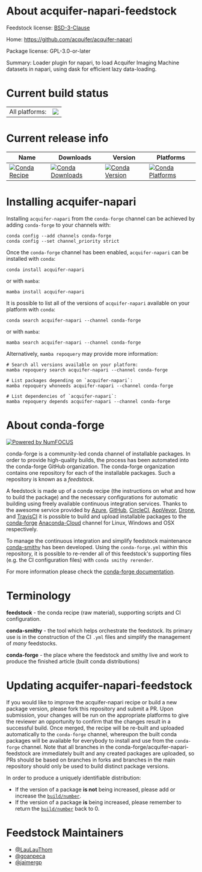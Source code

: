 About acquifer-napari-feedstock
===============================

Feedstock license: [BSD-3-Clause](https://github.com/conda-forge/acquifer-napari-feedstock/blob/main/LICENSE.txt)

Home: https://github.com/acquifer/acquifer-napari

Package license: GPL-3.0-or-later

Summary: Loader plugin for napari, to load Acquifer Imaging Machine datasets in napari, using dask for efficient lazy data-loading.

Current build status
====================


<table><tr><td>All platforms:</td>
    <td>
      <a href="https://dev.azure.com/conda-forge/feedstock-builds/_build/latest?definitionId=19993&branchName=main">
        <img src="https://dev.azure.com/conda-forge/feedstock-builds/_apis/build/status/acquifer-napari-feedstock?branchName=main">
      </a>
    </td>
  </tr>
</table>

Current release info
====================

| Name | Downloads | Version | Platforms |
| --- | --- | --- | --- |
| [![Conda Recipe](https://img.shields.io/badge/recipe-acquifer--napari-green.svg)](https://anaconda.org/conda-forge/acquifer-napari) | [![Conda Downloads](https://img.shields.io/conda/dn/conda-forge/acquifer-napari.svg)](https://anaconda.org/conda-forge/acquifer-napari) | [![Conda Version](https://img.shields.io/conda/vn/conda-forge/acquifer-napari.svg)](https://anaconda.org/conda-forge/acquifer-napari) | [![Conda Platforms](https://img.shields.io/conda/pn/conda-forge/acquifer-napari.svg)](https://anaconda.org/conda-forge/acquifer-napari) |

Installing acquifer-napari
==========================

Installing `acquifer-napari` from the `conda-forge` channel can be achieved by adding `conda-forge` to your channels with:

```
conda config --add channels conda-forge
conda config --set channel_priority strict
```

Once the `conda-forge` channel has been enabled, `acquifer-napari` can be installed with `conda`:

```
conda install acquifer-napari
```

or with `mamba`:

```
mamba install acquifer-napari
```

It is possible to list all of the versions of `acquifer-napari` available on your platform with `conda`:

```
conda search acquifer-napari --channel conda-forge
```

or with `mamba`:

```
mamba search acquifer-napari --channel conda-forge
```

Alternatively, `mamba repoquery` may provide more information:

```
# Search all versions available on your platform:
mamba repoquery search acquifer-napari --channel conda-forge

# List packages depending on `acquifer-napari`:
mamba repoquery whoneeds acquifer-napari --channel conda-forge

# List dependencies of `acquifer-napari`:
mamba repoquery depends acquifer-napari --channel conda-forge
```


About conda-forge
=================

[![Powered by
NumFOCUS](https://img.shields.io/badge/powered%20by-NumFOCUS-orange.svg?style=flat&colorA=E1523D&colorB=007D8A)](https://numfocus.org)

conda-forge is a community-led conda channel of installable packages.
In order to provide high-quality builds, the process has been automated into the
conda-forge GitHub organization. The conda-forge organization contains one repository
for each of the installable packages. Such a repository is known as a *feedstock*.

A feedstock is made up of a conda recipe (the instructions on what and how to build
the package) and the necessary configurations for automatic building using freely
available continuous integration services. Thanks to the awesome service provided by
[Azure](https://azure.microsoft.com/en-us/services/devops/), [GitHub](https://github.com/),
[CircleCI](https://circleci.com/), [AppVeyor](https://www.appveyor.com/),
[Drone](https://cloud.drone.io/welcome), and [TravisCI](https://travis-ci.com/)
it is possible to build and upload installable packages to the
[conda-forge](https://anaconda.org/conda-forge) [Anaconda-Cloud](https://anaconda.org/)
channel for Linux, Windows and OSX respectively.

To manage the continuous integration and simplify feedstock maintenance
[conda-smithy](https://github.com/conda-forge/conda-smithy) has been developed.
Using the ``conda-forge.yml`` within this repository, it is possible to re-render all of
this feedstock's supporting files (e.g. the CI configuration files) with ``conda smithy rerender``.

For more information please check the [conda-forge documentation](https://conda-forge.org/docs/).

Terminology
===========

**feedstock** - the conda recipe (raw material), supporting scripts and CI configuration.

**conda-smithy** - the tool which helps orchestrate the feedstock.
                   Its primary use is in the construction of the CI ``.yml`` files
                   and simplify the management of *many* feedstocks.

**conda-forge** - the place where the feedstock and smithy live and work to
                  produce the finished article (built conda distributions)


Updating acquifer-napari-feedstock
==================================

If you would like to improve the acquifer-napari recipe or build a new
package version, please fork this repository and submit a PR. Upon submission,
your changes will be run on the appropriate platforms to give the reviewer an
opportunity to confirm that the changes result in a successful build. Once
merged, the recipe will be re-built and uploaded automatically to the
`conda-forge` channel, whereupon the built conda packages will be available for
everybody to install and use from the `conda-forge` channel.
Note that all branches in the conda-forge/acquifer-napari-feedstock are
immediately built and any created packages are uploaded, so PRs should be based
on branches in forks and branches in the main repository should only be used to
build distinct package versions.

In order to produce a uniquely identifiable distribution:
 * If the version of a package **is not** being increased, please add or increase
   the [``build/number``](https://docs.conda.io/projects/conda-build/en/latest/resources/define-metadata.html#build-number-and-string).
 * If the version of a package **is** being increased, please remember to return
   the [``build/number``](https://docs.conda.io/projects/conda-build/en/latest/resources/define-metadata.html#build-number-and-string)
   back to 0.

Feedstock Maintainers
=====================

* [@LauLauThom](https://github.com/LauLauThom/)
* [@goanpeca](https://github.com/goanpeca/)
* [@jaimergp](https://github.com/jaimergp/)

